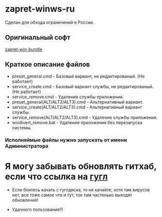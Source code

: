 # zapret-winws-ru
Сделан для обхода ограничений в России.

## Оригинальный софт
[zapret-win-bundle](https://github.com/bol-van/zapret-win-bundle) 

## Краткое описание файлов

* preset_general.cmd - Базовый вариант, не редактированый. (Не работает)
* service_create.cmd - Базовый вариант службы, не редактированый. (Не работает)
* service_remove.cmd - Удаление службы приложения.
* preset_general(ALT/ALT2/ALT3).cmd - Альтернативный вариант.
* service_create(ALT/ALT2/ALT3).cmd - Альтернативный вариант службы.
* service_remove(ALT/ALT2/ALT3).cmd - Удаление службы приложения.
* windivert_remove.bat - Удаление приложения без перезапуска системы.
 
### Исполняймые файлы нужно запускать от имени Администратора 

# Я могу забывать обновлять гитхаб, если что ссылка на [гугл](https://drive.google.com/file/d/18DBZG8F4burqfiTx0qxkz7sk_HX2uZkt/view?usp=drive_link)

* Если боитесь качать с гуглдиска, то не качайте, хотя там вирусов нет, все тоже самое что и тут, ток там частенько выходят обновления!

* Удачного пользования!!!
